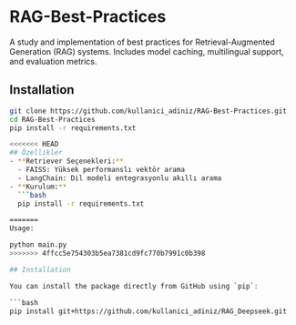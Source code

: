 # RAG-Best-Practices

A study and implementation of best practices for Retrieval-Augmented Generation (RAG) systems. Includes model caching, multilingual support, and evaluation metrics.

## Installation
```bash
git clone https://github.com/kullanici_adiniz/RAG-Best-Practices.git
cd RAG-Best-Practices
pip install -r requirements.txt

<<<<<<< HEAD
## Özellikler
- **Retriever Seçenekleri:** 
  - FAISS: Yüksek performanslı vektör arama
  - LangChain: Dil modeli entegrasyonlu akıllı arama
- **Kurulum:**
  ```bash
  pip install -r requirements.txt

=======
Usage:

python main.py
>>>>>>> 4ffcc5e754303b5ea7381cd9fc770b7991c0b398

## Installation

You can install the package directly from GitHub using `pip`:

```bash
pip install git+https://github.com/kullanici_adiniz/RAG_Deepseek.git
